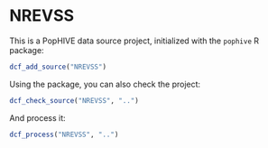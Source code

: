# NREVSS

This is a PopHIVE data source project, initialized with the `pophive` R package:

```R
dcf_add_source("NREVSS")
```

Using the package, you can also check the project:

```R
dcf_check_source("NREVSS", "..")
```

And process it:

```R
dcf_process("NREVSS", "..")
```
